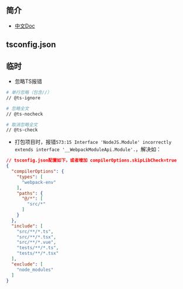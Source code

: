 

## 简介

- [中文Doc](https://www.tslang.cn/index.html)

## tsconfig.json

## 临时

- 忽略TS报错

```bash
# 单行忽略（包含//）
// @ts-ignore

# 忽略全文
// @ts-nocheck

# 取消忽略全文
// @ts-check
```

- 打包项目时，报错`573:15 Interface 'NodeJS.Module' incorrectly extends interface '__WebpackModuleApi.Module'.`，解决如：

```json
// tsconfig.json配置如下，或者增加 compilerOptions.skipLibCheck=true
{
  "compilerOptions": {
    "types": [
      "webpack-env"
    ],
    "paths": {
      "@/*": [
        "src/*"
      ]
    }
  },
  "include": [
    "src/**/*.ts",
    "src/**/*.tsx",
    "src/**/*.vue",
    "tests/**/*.ts",
    "tests/**/*.tsx"
  ],
  "exclude": [
    "node_modules"
  ]
}
```

